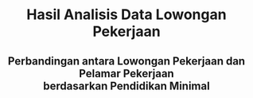 <h1 align="center">
  Hasil Analisis Data Lowongan Pekerjaan
</h1>
<h2 align="center">
Perbandingan antara Lowongan Pekerjaan dan Pelamar Pekerjaan
<br>
berdasarkan Pendidikan Minimal
</h2>
